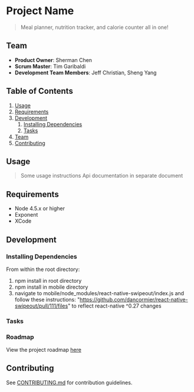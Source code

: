 # Project Name

> Meal planner, nutrition tracker, and calorie counter all in one!

## Team

  - __Product Owner__: Sherman Chen
  - __Scrum Master__: Tim Garibaldi
  - __Development Team Members__: Jeff Christian, Sheng Yang

## Table of Contents

1. [Usage](#Usage)
1. [Requirements](#requirements)
1. [Development](#development)
    1. [Installing Dependencies](#installing-dependencies)
    1. [Tasks](#tasks)
1. [Team](#team)
1. [Contributing](#contributing)

## Usage

> Some usage instructions
> Api documentation in separate document

## Requirements

- Node 4.5.x or higher
- Exponent
- XCode

## Development

### Installing Dependencies

From within the root directory:

1. npm install in root directory
2. npm install in mobile directory
3. navigate to mobile/node_modules/react-native-swipeout/index.js and follow these instructions: "https://github.com/dancormier/react-native-swipeout/pull/111/files" to reflect react-native ^0.27 changes

### Tasks

### Roadmap

View the project roadmap [here](LINK_TO_PROJECT_ISSUES)


## Contributing

See [CONTRIBUTING.md](CONTRIBUTING.md) for contribution guidelines.
